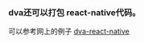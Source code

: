 ### dva还可以打包 react-native代码。
可以参考网上的例子 [dva-react-native](https://github.com/sorrycc/dva-example-react-native)
